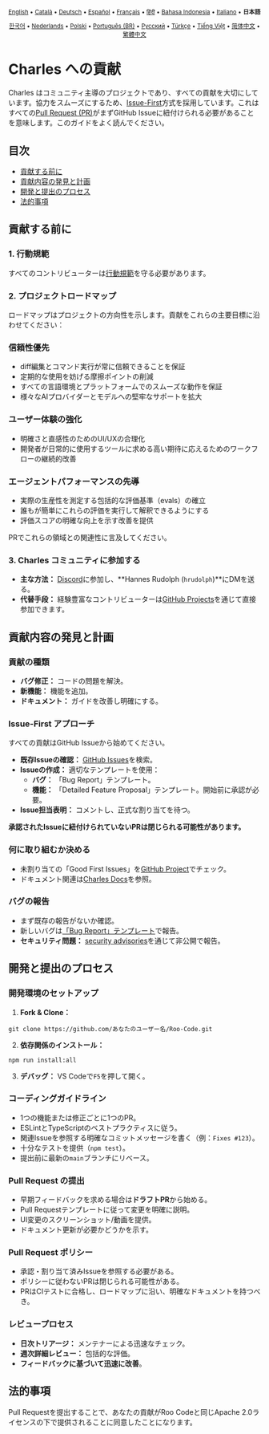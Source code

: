 <div align="center">
<sub>

[English](../../CONTRIBUTING.md) • [Català](../ca/CONTRIBUTING.md) • [Deutsch](../de/CONTRIBUTING.md) • [Español](../es/CONTRIBUTING.md) • [Français](../fr/CONTRIBUTING.md) • [हिंदी](../hi/CONTRIBUTING.md) • [Bahasa Indonesia](../id/CONTRIBUTING.md) • [Italiano](../it/CONTRIBUTING.md) • <b>日本語</b>

</sub>
<sub>

[한국어](../ko/CONTRIBUTING.md) • [Nederlands](../nl/CONTRIBUTING.md) • [Polski](../pl/CONTRIBUTING.md) • [Português (BR)](../pt-BR/CONTRIBUTING.md) • [Русский](../ru/CONTRIBUTING.md) • [Türkçe](../tr/CONTRIBUTING.md) • [Tiếng Việt](../vi/CONTRIBUTING.md) • [简体中文](../zh-CN/CONTRIBUTING.md) • [繁體中文](../zh-TW/CONTRIBUTING.md)

</sub>
</div>

# Charles への貢献

Charles はコミュニティ主導のプロジェクトであり、すべての貢献を大切にしています。協力をスムーズにするため、[Issue-First](#issue-first-アプローチ)方式を採用しています。これはすべての[Pull Request (PR)](#pull-request-の提出)がまずGitHub Issueに紐付けられる必要があることを意味します。このガイドをよく読んでください。

## 目次

- [貢献する前に](#貢献する前に)
- [貢献内容の発見と計画](#貢献内容の発見と計画)
- [開発と提出のプロセス](#開発と提出のプロセス)
- [法的事項](#法的事項)

## 貢献する前に

### 1. 行動規範

すべてのコントリビューターは[行動規範](./CODE_OF_CONDUCT.md)を守る必要があります。

### 2. プロジェクトロードマップ

ロードマップはプロジェクトの方向性を示します。貢献をこれらの主要目標に沿わせてください：

### 信頼性優先

- diff編集とコマンド実行が常に信頼できることを保証
- 定期的な使用を妨げる摩擦ポイントの削減
- すべての言語環境とプラットフォームでのスムーズな動作を保証
- 様々なAIプロバイダーとモデルへの堅牢なサポートを拡大

### ユーザー体験の強化

- 明確さと直感性のためのUI/UXの合理化
- 開発者が日常的に使用するツールに求める高い期待に応えるためのワークフローの継続的改善

### エージェントパフォーマンスの先導

- 実際の生産性を測定する包括的な評価基準（evals）の確立
- 誰もが簡単にこれらの評価を実行して解釈できるようにする
- 評価スコアの明確な向上を示す改善を提供

PRでこれらの領域との関連性に言及してください。

### 3. Charles コミュニティに参加する

- **主な方法：** [Discord](https://discord.gg/roocode)に参加し、**Hannes Rudolph (`hrudolph`)**にDMを送る。
- **代替手段：** 経験豊富なコントリビューターは[GitHub Projects](https://github.com/orgs/RooCodeInc/projects/1)を通じて直接参加できます。

## 貢献内容の発見と計画

### 貢献の種類

- **バグ修正：** コードの問題を解決。
- **新機能：** 機能を追加。
- **ドキュメント：** ガイドを改善し明確にする。

### Issue-First アプローチ

すべての貢献はGitHub Issueから始めてください。

- **既存Issueの確認：** [GitHub Issues](https://github.com/RooCodeInc/Roo-Code/issues)を検索。
- **Issueの作成：** 適切なテンプレートを使用：
    - **バグ：** 「Bug Report」テンプレート。
    - **機能：** 「Detailed Feature Proposal」テンプレート。開始前に承認が必要。
- **Issue担当表明：** コメントし、正式な割り当てを待つ。

**承認されたIssueに紐付けられていないPRは閉じられる可能性があります。**

### 何に取り組むか決める

- 未割り当ての「Good First Issues」を[GitHub Project](https://github.com/orgs/RooCodeInc/projects/1)でチェック。
- ドキュメント関連は[Charles Docs](https://github.com/Newton-School/charles)を参照。

### バグの報告

- まず既存の報告がないか確認。
- 新しいバグは[「Bug Report」テンプレート](https://github.com/RooCodeInc/Roo-Code/issues/new/choose)で報告。
- **セキュリティ問題：** [security advisories](https://github.com/RooCodeInc/Roo-Code/security/advisories/new)を通じて非公開で報告。

## 開発と提出のプロセス

### 開発環境のセットアップ

1. **Fork & Clone：**

```
git clone https://github.com/あなたのユーザー名/Roo-Code.git
```

2. **依存関係のインストール：**

```
npm run install:all
```

3. **デバッグ：** VS Codeで`F5`を押して開く。

### コーディングガイドライン

- 1つの機能または修正ごとに1つのPR。
- ESLintとTypeScriptのベストプラクティスに従う。
- 関連Issueを参照する明確なコミットメッセージを書く（例：`Fixes #123`）。
- 十分なテストを提供（`npm test`）。
- 提出前に最新の`main`ブランチにリベース。

### Pull Request の提出

- 早期フィードバックを求める場合は**ドラフトPR**から始める。
- Pull Requestテンプレートに従って変更を明確に説明。
- UI変更のスクリーンショット/動画を提供。
- ドキュメント更新が必要かどうかを示す。

### Pull Request ポリシー

- 承認・割り当て済みIssueを参照する必要がある。
- ポリシーに従わないPRは閉じられる可能性がある。
- PRはCIテストに合格し、ロードマップに沿い、明確なドキュメントを持つべき。

### レビュープロセス

- **日次トリアージ：** メンテナーによる迅速なチェック。
- **週次詳細レビュー：** 包括的な評価。
- **フィードバックに基づいて迅速に改善**。

## 法的事項

Pull Requestを提出することで、あなたの貢献がRoo Codeと同じApache 2.0ライセンスの下で提供されることに同意したことになります。

